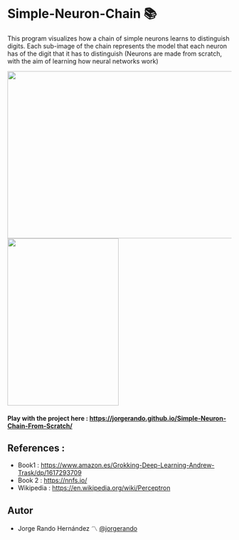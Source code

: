 # Simple-Neuron-Chain :books:

This program visualizes how a chain of simple neurons learns to distinguish digits. Each sub-image of the chain represents the model that each neuron has of the digit that it has to distinguish (Neurons are made from scratch, with the aim of learning how neural networks work)

 <img src="https://user-images.githubusercontent.com/69701088/185766453-a5908804-37a7-4431-8e87-2f384a8c7f51.gif" width="550" height="375"/> <img src="https://user-images.githubusercontent.com/69701088/185767606-1c376a93-3458-42b8-86ad-b6e62dcf1ad8.PNG" width="250" height="375"/>

#### Play with the project here : https://jorgerando.github.io/Simple-Neuron-Chain-From-Scratch/

## References :
- Book1 :  https://www.amazon.es/Grokking-Deep-Learning-Andrew-Trask/dp/1617293709
- Book 2 : https://nnfs.io/
- Wikipedia : https://en.wikipedia.org/wiki/Perceptron

## Autor
* Jorge Rando Hernández :part_alternation_mark: [@jorgerando](https://github.com/jorgerando)

